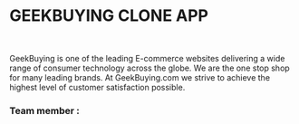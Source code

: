 <h1>GEEKBUYING CLONE APP</h1>
<br>
<p>GeekBuying is one of the leading E-commerce websites delivering a wide range of consumer technology across the globe. We are the one stop shop for many leading brands. At GeekBuying.com we strive to achieve the highest level of customer satisfaction possible.</p>
<H3>Team member :</H3>
<p></p>
